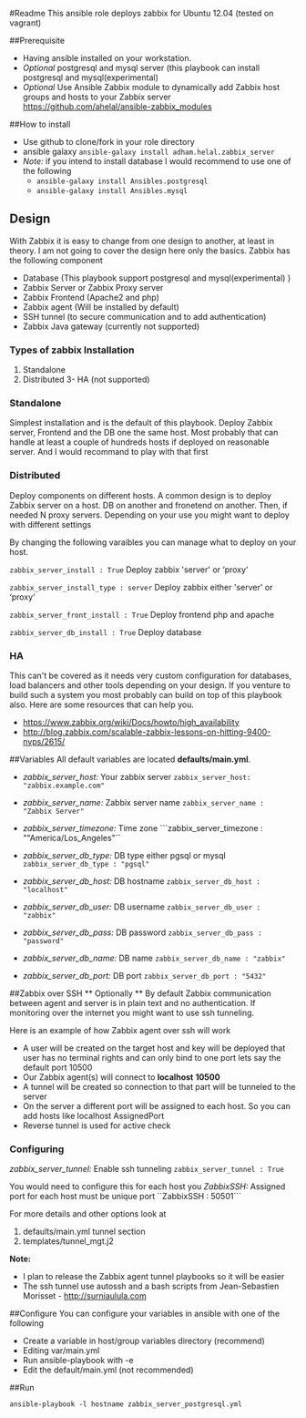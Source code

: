 #Readme
This ansible role deploys zabbix for Ubuntu 12.04 (tested on vagrant)

##Prerequisite
* Having ansible installed on your workstation. 
* *Optional* postgresql and mysql server (this playbook can install postgresql and mysql(experimental)
* *Optional* Use Ansible Zabbix module to dynamically add Zabbix host groups and hosts to your Zabbix server https://github.com/ahelal/ansible-zabbix_modules

##How to install
* Use github to clone/fork in your role directory
* ansible galaxy ```ansible-galaxy install adham.helal.zabbix_server```
* *Note:* if you intend to install database I would recommend to use one of the following
  * ```ansible-galaxy install Ansibles.postgresql```
  * ```ansible-galaxy install Ansibles.mysql```

## Design
With Zabbix it is easy to change from one design to another, at least in theory. I am not going to cover the design here only the basics.
Zabbix  has the following component
* Database (This playbook support postgresql and mysql(experimental) )
* Zabbix Server or Zabbix Proxy server
* Zabbix Frontend (Apache2 and php)
* Zabbix agent (Will be installed by default)
* SSH tunnel (to secure communication and to add authentication)
* Zabbix Java gateway (currently not supported)

### Types of zabbix Installation
1. Standalone
2. Distributed
3- HA (not supported) 


### Standalone
Simplest installation and is the default of this playbook. Deploy Zabbix server, Frontend and the DB one the same host. Most probably that can handle at least a couple of hundreds hosts if deployed on reasonable server. And I would recommand to play with that first

### Distributed
Deploy components on different hosts. A common design is to deploy Zabbix server on a host.  DB on another and fronetend on another. Then, if needed N proxy servers. Depending on your use you might want to deploy with different settings

By changing the following varaibles you can manage what to deploy on your host.

```zabbix_server_install : True``` Deploy  zabbix 'server' or ‘proxy‘

```zabbix_server_install_type : server``` Deploy  zabbix  either 'server' or ‘proxy‘

```zabbix_server_front_install : True``` Deploy frontend php and apache

```zabbix_server_db_install : True``` Deploy database



### HA 
This can't be covered as it needs very custom configuration for databases, load balancers and other tools depending on your design. If you venture to build such a system you most probably can build on top of this playbook also. Here are some resources that can help you.
* https://www.zabbix.org/wiki/Docs/howto/high_availability
* http://blog.zabbix.com/scalable-zabbix-lessons-on-hitting-9400-nvps/2615/


##Variables 
All default variables are located **defaults/main.yml**.

  - *zabbix_server_host:*  Your zabbix server  ```zabbix_server_host: "zabbix.example.com"```

  - *zabbix_server_name:* Zabbix server name  ```zabbix_server_name : "Zabbix Server"```
  
  - *zabbix_server_timezone:* Time zone  ```zabbix_server_timezone : ""America/Los_Angeles"``

  - *zabbix_server_db_type:* DB type either pgsql or mysql   ```zabbix_server_db_type : "pgsql"```
  
  - *zabbix_server_db_host:* DB hostname   ```zabbix_server_db_host : "localhost"```    
  
  - *zabbix_server_db_user:* DB username   ```zabbix_server_db_user : "zabbix"```

  - *zabbix_server_db_pass:* DB password  ```zabbix_server_db_pass : "password"```

  - *zabbix_server_db_name:* DB name ```zabbix_server_db_name : "zabbix"```
  
  - *zabbix_server_db_port:* DB port ```zabbix_server_db_port : "5432"```

##Zabbix over SSH
** Optionally ** By default Zabbix communication between agent and server is in plain text and no authentication. If monitoring over the internet you might want to use ssh tunneling.

Here is an example of how Zabbix agent over ssh will work
- A user will be created on the target host and key will be deployed that user has no terminal rights and can only bind to one port lets say the default port 10500
- Our Zabbix agent(s) will connect to **localhost** **10500** 
- A tunnel will be created so connection to that part will be tunneled to the server
- On the server a different port will be assigned to each host. So you can add hosts like localhost AssignedPort
- Reverse tunnel is used for active check

### Configuring 
*zabbix_server_tunnel:* Enable ssh tunneling ```zabbix_server_tunnel : True```

You would need to configure this for each host you
*ZabbixSSH:* Assigned port for each host must be unique  port ``ZabbixSSH  : 50501```

For more details and other options look at 
1. defaults/main.yml tunnel section
2. templates/tunnel_mgt.j2

**Note:** 
* I plan to release the Zabbix agent tunnel playbooks so it will be easier 
* The ssh tunnel use autossh and a bash scripts from Jean-Sebastien Morisset - http://surniaulula.com

##Configure
You can configure your variables in ansible with one of the following

 * Create a variable in host/group variables directory (recommend)
 * Editing var/main.yml
 * Run ansible-playbook with -e
 * Edit the default/main.yml (not recommended)

##Run
    
  ```ansible-playbook -l hostname zabbix_server_postgresql.yml```



